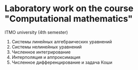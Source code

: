 # Laboratory work on the course "Сomputational mathematics"
ITMO university (4th semester)

1.	Системы линейных алгебраических уравнений
2.	Системы нелинейных уравнений
3.	Численное интегрирование
4.	Интерполяция и аппроксимация
5.	Численное дифференцирование и задача Коши
